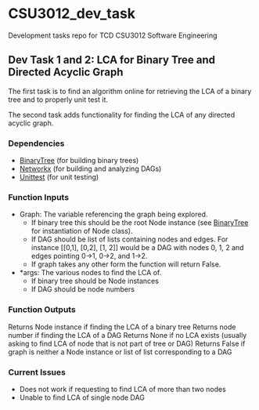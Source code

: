 # CSU3012_dev_task

Development tasks repo for TCD CSU3012 Software Engineering

## Dev Task 1 and 2: LCA for Binary Tree and Directed Acyclic Graph

The first task is to find an algorithm online for retrieving the LCA of a binary tree and to properly unit test it.

The second task adds functionality for finding the LCA of any directed acyclic graph.

### Dependencies
- [BinaryTree](https://pypi.org/project/binarytree/) (for building binary trees)
- [Networkx](https://networkx.github.io/) (for building and analyzing DAGs)
- [Unittest](https://docs.python.org/2/library/unittest.html) (for unit testing)

### Function Inputs
- Graph: The variable referencing the graph being explored. 
	- If binary tree this should be the root Node instance (see [BinaryTree](https://pypi.org/project/binarytree/) for instantiation of Node class).
	- If DAG should be list of lists containing nodes and edges. For instance [[0,1], [0,2], [1, 2]] would be a DAG with nodes 0, 1, 2 and edges pointing 0->1, 0->2, and 1->2.
	- If graph takes any other form the function will return False.
- *args: The various nodes to find the LCA of.
	- If binary tree should be Node instances
	- If DAG should be node numbers

### Function Outputs
Returns Node instance if finding the LCA of a binary tree
Returns node number if finding the LCA of a DAG
Returns None if no LCA exists (usually asking to find LCA of node that is not part of tree or DAG)
Returns False if graph is neither a Node instance or list of list corresponding to a DAG

### Current Issues
- Does not work if requesting to find LCA of more than two nodes
- Unable to find LCA of single node DAG
